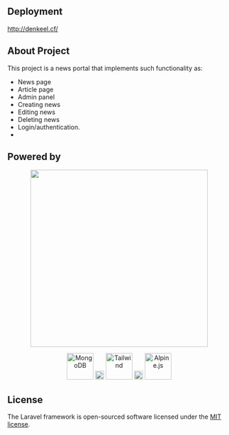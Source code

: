 ## Deployment
http://denkeel.cf/

## About Project

This project is a news portal that implements such functionality as:

- News page
- Article page
- Admin panel
- Creating news
- Editing news
- Deleting news
- Login/authentication.
- 

## Powered by

<p align="center"><a href="https://laravel.com" target="_blank"><img src="https://raw.githubusercontent.com/laravel/art/master/logo-lockup/5%20SVG/2%20CMYK/1%20Full%20Color/laravel-logolockup-cmyk-red.svg" width="400"></a></p>

<p align="center">
<img height="60px" src="https://webassets.mongodb.com/_com_assets/cms/MongoDB_Logo_FullColorBlack_RGB-4td3yuxzjs.png" alt="MongoDB">
    <img height="20px" src="https://upload.wikimedia.org/wikipedia/commons/thumb/4/43/White_square_50%25_transparency.svg/1024px-White_square_50%25_transparency.svg.png">
<img height="60px" src="https://user-images.githubusercontent.com/20585624/120068996-2e51cf80-c08c-11eb-94e7-abbce1fc37bc.png" alt="Tailwind">
    <img height="20px" src="https://upload.wikimedia.org/wikipedia/commons/thumb/4/43/White_square_50%25_transparency.svg/1024px-White_square_50%25_transparency.svg.png">
<img height="60px" src="https://miro.medium.com/max/2000/1*KIJInxXLBElyBcQaEclz6g.png" alt="Alpine.js">
</p>

## License

The Laravel framework is open-sourced software licensed under the [MIT license](https://opensource.org/licenses/MIT).
